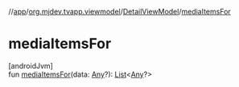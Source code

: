 //[app](../../../index.md)/[org.mjdev.tvapp.viewmodel](../index.md)/[DetailViewModel](index.md)/[mediaItemsFor](media-items-for.md)

# mediaItemsFor

[androidJvm]\
fun [mediaItemsFor](media-items-for.md)(data: [Any](https://kotlinlang.org/api/latest/jvm/stdlib/kotlin/-any/index.html)?): [List](https://kotlinlang.org/api/latest/jvm/stdlib/kotlin.collections/-list/index.html)&lt;[Any](https://kotlinlang.org/api/latest/jvm/stdlib/kotlin/-any/index.html)?&gt;
